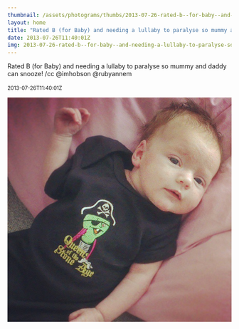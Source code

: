 ```yaml
---
thumbnail: /assets/photograms/thumbs/2013-07-26-rated-b--for-baby--and-needing-a-lullaby-to-paralyse-so-mummy-and-daddy-can-snooze---cc--imhobson--rubyannem.png
layout: home
title: "Rated B (for Baby) and needing a lullaby to paralyse so mummy and daddy can snooze! /cc @imhobson @rubyannem"
date: 2013-07-26T11:40:01Z
img: 2013-07-26-rated-b--for-baby--and-needing-a-lullaby-to-paralyse-so-mummy-and-daddy-can-snooze---cc--imhobson--rubyannem.jpg
---
```


Rated B (for Baby) and needing a lullaby to paralyse so mummy and daddy can snooze! /cc @imhobson @rubyannem

<small>2013-07-26T11:40:01Z</small>

![Rated B (for Baby) and needing a lullaby to paralyse so mummy and daddy can snooze! /cc @imhobson @rubyannem](/assets/photograms/original/2013-07-26-rated-b--for-baby--and-needing-a-lullaby-to-paralyse-so-mummy-and-daddy-can-snooze---cc--imhobson--rubyannem.jpg)
